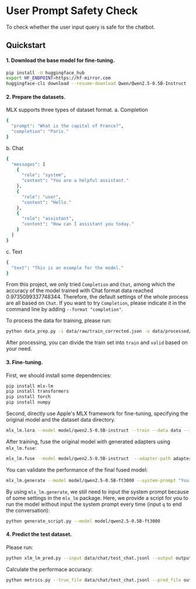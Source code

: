 # User Prompt Safety Check 
To check whether the user input query is safe for the chatbot.

## Quickstart
#### 1. Download the base model for fine-tuning.
```bash
pip install -U huggingface_hub
export HF_ENDPOINT=https://hf-mirror.com
huggingface-cli download --resume-download Qwen/Qwen2.5-0.5B-Instruct --local-dir qwen2.5-0.5B
```

#### 2. Prepare the datasets.
MLX supports three types of dataset format.
a. Completion
```bash
{
  "prompt": "What is the capital of France?",
  "completion": "Paris."
}
```

b. Chat
```bash
{
  "messages": [
    {
      "role": "system",
      "content": "You are a helpful assistant."
    },
    {
      "role": "user",
      "content": "Hello."
    },
    {
      "role": "assistant",
      "content": "How can I assistant you today."
    }
  ]
}
```

c. Text
```bash
{
  "text": "This is an example for the model."
}
```

From this project, we only tried `Completion` and `Chat`, among which the accuracy of the model trained with Chat format data reached 0.9735099337748344. Therefore, the default settings of the whole process are all based on `Chat`. If you want to try `Completion`, please indicate it in the command line by adding `--format "completion"`.

To process the data for training, please run:
```bash
python data_prep.py -i data/raw/train_corrected.json -o data/processed/processed_train.json -f "chat"
```
After processing, you can divide the train set into `train` and `valid` based on your need.

#### 3. Fine-tuning.
First, we should install some dependencies:
```bash
pip install mlx-lm
pip install transformers
pip install torch
pip install numpy
```
Second, directly use Apple's MLX framework for fine-tuning, specifying the original model and the dataset data directory.
```bash
mlx_lm.lora --model model/qwen2.5-0.5B-instruct --train --data data --iters 3000
```
After training, fuse the original model with generated adapters using `mlx_lm.fuse`:
```bash
mlx_lm.fuse --model model/qwen2.5-0.5B-instruct  --adapter-path adapters --save-path model/qwen2.5-0.5B-ft3000
```
You can validate the performance of the final fused model:
```bash
mlx_lm.generate --model model/qwen2.5-0.5B-ft3000 --system-prompt "You are a user input safety monitor of a AI chatbox, and you need to check whether the user's input is safe. Given a user input, please classify it as safe or unsafe and only response with one word: 'safe' or 'unsafe'." --prompt "Hello, how are you?"
```
By using `mlx_lm.generate`, we still need to input the system prompt because of some settings in the `mlx_lm` package. Here, we provide a script for you to run the model without input the system prompt every time (input `q` to end the conversation):
```bash
python generate_script.py --model model/qwen2.5-0.5B-ft3000
```

#### 4. Predict the test dataset.
Please run:
```bash
python xlm_lm_pred.py --input data/chat/test_chat.jsonl --output output/responses.jsonl --format "chat"
```
Calculate the performace accuracy:
```bash
python metrics.py --true_file data/chat/test_chat.jsonl --pred_file output/response1-ft3000.jsonl --format "chat"
```
